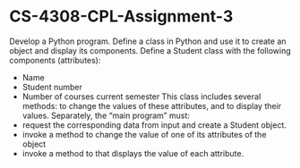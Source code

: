 # CS-4308-CPL-Assignment-3
Develop a Python program. Define a class in Python and use it to create an object and display its components. Define a Student class with the following components (attributes): 
-	Name 
-	Student number 
-	Number of courses current semester 
This class includes several methods: to change the values of these attributes, and to display their values. Separately, the “main program” must:
- request the corresponding data from input and create a Student object.
- invoke a method to change the value of one of its attributes of the object 
- invoke a method to that displays the value of each attribute. 
